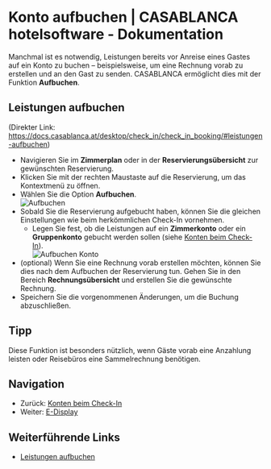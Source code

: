 # Konto aufbuchen | CASABLANCA hotelsoftware - Dokumentation

Manchmal ist es notwendig, Leistungen bereits vor Anreise eines Gastes auf ein Konto zu buchen – beispielsweise, um eine Rechnung vorab zu erstellen und an den Gast zu senden. CASABLANCA ermöglicht dies mit der Funktion **Aufbuchen**.

## Leistungen aufbuchen
(Direkter Link: https://docs.casablanca.at/desktop/check_in/check_in_booking/#leistungen-aufbuchen)

* Navigieren Sie im **Zimmerplan** oder in der **Reservierungsübersicht** zur gewünschten Reservierung.
* Klicken Sie mit der rechten Maustaste auf die Reservierung, um das Kontextmenü zu öffnen.
* Wählen Sie die Option **Aufbuchen**.  
  ![Aufbuchen](https://docs.casablanca.at/assets/images/aufbuchen-f7fb0df7043220dc0d3c5bfbbf4331b3.png "Aufbuchen")
* Sobald Sie die Reservierung aufgebucht haben, können Sie die gleichen Einstellungen wie beim herkömmlichen Check-In vornehmen.
  * Legen Sie fest, ob die Leistungen auf ein **Zimmerkonto** oder ein **Gruppenkonto** gebucht werden sollen (siehe [Konten beim Check-In](https://docs.casablanca.at/desktop/check_in/check_in_accounts)).  
    ![Aufbuchen Konto](https://docs.casablanca.at/assets/images/aufbuchen_konto-eddac0cb7340e4c6221870158316c41f.png "Aufbuchen Konto")
* (optional) Wenn Sie eine Rechnung vorab erstellen möchten, können Sie dies nach dem Aufbuchen der Reservierung tun. Gehen Sie in den Bereich **Rechnungsübersicht** und erstellen Sie die gewünschte Rechnung.
* Speichern Sie die vorgenommenen Änderungen, um die Buchung abzuschließen.

## Tipp
Diese Funktion ist besonders nützlich, wenn Gäste vorab eine Anzahlung leisten oder Reisebüros eine Sammelrechnung benötigen.

## Navigation
* Zurück: [Konten beim Check-In](https://docs.casablanca.at/desktop/check_in/check_in_accounts)  
* Weiter: [E-Display](https://docs.casablanca.at/desktop/check_in/e_display/)

## Weiterführende Links
* [Leistungen aufbuchen](https://docs.casablanca.at/desktop/check_in/check_in_booking/#leistungen-aufbuchen)